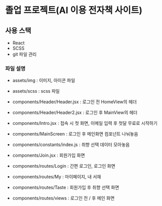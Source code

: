 # 졸업 프로젝트(AI 이용 전자책 사이트)

## 사용 스택

- React
- SCSS
- git 파일 관리

### 파일 설명

- assets/img : 이미지, 아이콘 파일
- assets/scss : scss 파일

- components/Header/Header.jsx : 로그인 전 HomeView의 헤더
- components/Header/Header2.jsx : 로그인 후 MainView의 헤더
- components/Intro.jsx : 접속 시 첫 화면, 이메일 입력 후 첫달 무료로 시작하기

- components/MainScreen : 로그인 후 메인화면 컴포넌트 나눠놓음

- components/constants/index.js : 취향 선택 데이터 모아놓음

- components/Join.jsx : 회원가입 화면
- components/routes/Login : 간편 로그인, 로그인 화면

- components/routes/My : 마이페이지, 내 서재

- components/routes/Taste : 회원가입 후 취향 선택 화면

- components/routes/views : 로그인 전 / 후 메인 화면
